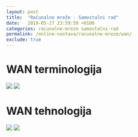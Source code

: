 ```yaml
---
layout: post
title:  "Računalne mreže - Samostalni rad"
date:   2019-05-27 23:59:59 +0100
categories: racunalne-mreze samostalni-rad
permalink: /online-nastava/racunalne-mreze/wan/
exclude: true
---
```


# WAN terminologija

<img src="https://drive.google.com/uc?export=view&id=1ZFc2mVsgPifEn5n-wLE1LoHsZ0vyxIiW">
<img src="https://drive.google.com/uc?export=view&id=1Z9KYbQoWNeEh056ltPUX63YHLrMISfwB">

# WAN tehnologija

<img src="https://drive.google.com/uc?export=view&id=1ZHb2CMfcDv91xaTviH-LjPNoouESeyJT">
<img src="https://drive.google.com/uc?export=view&id=1ZEFUQ7uVfFSNOhaR7m1SDL4egFJ3K111">